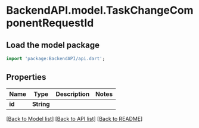 # BackendAPI.model.TaskChangeComponentRequestId

## Load the model package

```dart
import 'package:BackendAPI/api.dart';
```

## Properties

 Name   | Type       | Description | Notes 
--------|------------|-------------|-------
 **id** | **String** |             |

[[Back to Model list]](../README.md#documentation-for-models) [[Back to API list]](../README.md#documentation-for-api-endpoints) [[Back to README]](../README.md)


